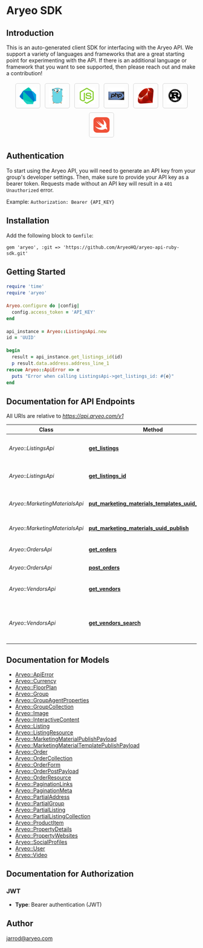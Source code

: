 # Aryeo SDK

## Introduction

This is an auto-generated client SDK for interfacing with the Aryeo API. We support a variety of languages and frameworks that are a great starting point for experimenting with the API. If there is an additional language or framework that you want to see supported, then please reach out and make a contribution!

<p align="center"> <a href="https://github.com/AryeoHQ/aryeo-api-dart-sdk"><img src="https://raw.githubusercontent.com/AryeoHQ/aryeo-api-docs/master/public/images/dart.svg" alt="Dart" width="44" style="padding:10px;border: 1px solid #d3d3d3;border-radius: 5px;margin:4px;"/></a> <a href="https://github.com/AryeoHQ/aryeo-api-go-sdk"><img src="https://raw.githubusercontent.com/AryeoHQ/aryeo-api-docs/master/public/images/go.svg" alt="Go" width="44" style="padding:10px;border: 1px solid #d3d3d3;border-radius: 5px;margin:4px;"/></a> <a href="https://github.com/AryeoHQ/aryeo-api-js-sdk"><img src="https://raw.githubusercontent.com/AryeoHQ/aryeo-api-docs/master/public/images/js.svg" alt="Node JS" width="44" style="padding:10px;border: 1px solid #d3d3d3;border-radius: 5px;margin:4px;"/></a> <a href="https://github.com/AryeoHQ/aryeo-api-php-sdk"><img src="https://raw.githubusercontent.com/AryeoHQ/aryeo-api-docs/master/public/images/php.svg" alt="PHP" width="44" style="padding:10px;border: 1px solid #d3d3d3;border-radius: 5px;margin:4px;"/></a> <a href="https://github.com/AryeoHQ/aryeo-api-ruby-sdk"><img src="https://raw.githubusercontent.com/AryeoHQ/aryeo-api-docs/master/public/images/ruby.svg" alt="Ruby" width="44" style="padding:10px;border: 1px solid #d3d3d3;border-radius: 5px;margin:4px;"/></a> <a href="https://github.com/AryeoHQ/aryeo-api-rust-sdk"><img src="https://raw.githubusercontent.com/AryeoHQ/aryeo-api-docs/master/public/images/rust.svg" alt="Rust" width="44" style="padding:10px;border: 1px solid #d3d3d3;border-radius: 5px;margin:4px;"/></a> <a href="https://github.com/AryeoHQ/aryeo-api-swift-sdk"><img src="https://raw.githubusercontent.com/AryeoHQ/aryeo-api-docs/master/public/images/swift.svg" alt="Swift" width="44" style="padding:10px;border: 1px solid #d3d3d3;border-radius: 5px;margin:4px;"/></a> </p>

## Authentication

To start using the Aryeo API, you will need to generate an API key from your group's developer settings. Then, make sure to provide your API key as a bearer token. Requests made without an API key will result in a `401 Unauthorized` error.

Example: `Authorization: Bearer {API_KEY}`

## Installation

Add the following block to `Gemfile`:

```
gem 'aryeo', :git => 'https://github.com/AryeoHQ/aryeo-api-ruby-sdk.git'
```

## Getting Started

```ruby
require 'time'
require 'aryeo'

Aryeo.configure do |config|
  config.access_token = 'API_KEY'
end

api_instance = Aryeo::ListingsApi.new
id = 'UUID'

begin
  result = api_instance.get_listings_id(id)
  p result.data.address.address_line_1
rescue Aryeo::ApiError => e
  puts "Error when calling ListingsApi->get_listings_id: #{e}"
end
```

## Documentation for API Endpoints

All URIs are relative to *https://api.aryeo.com/v1*

Class | Method | HTTP request | Description
------------ | ------------- | ------------- | -------------
*Aryeo::ListingsApi* | [**get_listings**](docs/ListingsApi.md#get_listings) | **GET** /listings | Get the listings available to a group.
*Aryeo::ListingsApi* | [**get_listings_id**](docs/ListingsApi.md#get_listings_id) | **GET** /listings/{id} | Get information about a listing.
*Aryeo::MarketingMaterialsApi* | [**put_marketing_materials_templates_uuid_publish**](docs/MarketingMaterialsApi.md#put_marketing_materials_templates_uuid_publish) | **PUT** /marketing-materials/templates/{uuid}/publish | Publish a marketing material template.
*Aryeo::MarketingMaterialsApi* | [**put_marketing_materials_uuid_publish**](docs/MarketingMaterialsApi.md#put_marketing_materials_uuid_publish) | **PUT** /marketing-materials/{uuid}/publish | Publish a marketing material.
*Aryeo::OrdersApi* | [**get_orders**](docs/OrdersApi.md#get_orders) | **GET** /orders | Get orders available to a group.
*Aryeo::OrdersApi* | [**post_orders**](docs/OrdersApi.md#post_orders) | **POST** /orders | Create an order.
*Aryeo::VendorsApi* | [**get_vendors**](docs/VendorsApi.md#get_vendors) | **GET** /vendors | Get vendors available to a group.
*Aryeo::VendorsApi* | [**get_vendors_search**](docs/VendorsApi.md#get_vendors_search) | **GET** /vendors/search | Get vendors that can be added to the group's vendor list.


## Documentation for Models

 - [Aryeo::ApiError](docs/ApiError.md)
 - [Aryeo::Currency](docs/Currency.md)
 - [Aryeo::FloorPlan](docs/FloorPlan.md)
 - [Aryeo::Group](docs/Group.md)
 - [Aryeo::GroupAgentProperties](docs/GroupAgentProperties.md)
 - [Aryeo::GroupCollection](docs/GroupCollection.md)
 - [Aryeo::Image](docs/Image.md)
 - [Aryeo::InteractiveContent](docs/InteractiveContent.md)
 - [Aryeo::Listing](docs/Listing.md)
 - [Aryeo::ListingResource](docs/ListingResource.md)
 - [Aryeo::MarketingMaterialPublishPayload](docs/MarketingMaterialPublishPayload.md)
 - [Aryeo::MarketingMaterialTemplatePublishPayload](docs/MarketingMaterialTemplatePublishPayload.md)
 - [Aryeo::Order](docs/Order.md)
 - [Aryeo::OrderCollection](docs/OrderCollection.md)
 - [Aryeo::OrderForm](docs/OrderForm.md)
 - [Aryeo::OrderPostPayload](docs/OrderPostPayload.md)
 - [Aryeo::OrderResource](docs/OrderResource.md)
 - [Aryeo::PaginationLinks](docs/PaginationLinks.md)
 - [Aryeo::PaginationMeta](docs/PaginationMeta.md)
 - [Aryeo::PartialAddress](docs/PartialAddress.md)
 - [Aryeo::PartialGroup](docs/PartialGroup.md)
 - [Aryeo::PartialListing](docs/PartialListing.md)
 - [Aryeo::PartialListingCollection](docs/PartialListingCollection.md)
 - [Aryeo::ProductItem](docs/ProductItem.md)
 - [Aryeo::PropertyDetails](docs/PropertyDetails.md)
 - [Aryeo::PropertyWebsites](docs/PropertyWebsites.md)
 - [Aryeo::SocialProfiles](docs/SocialProfiles.md)
 - [Aryeo::User](docs/User.md)
 - [Aryeo::Video](docs/Video.md)


## Documentation for Authorization


### JWT

- **Type**: Bearer authentication (JWT)


## Author

jarrod@aryeo.com
